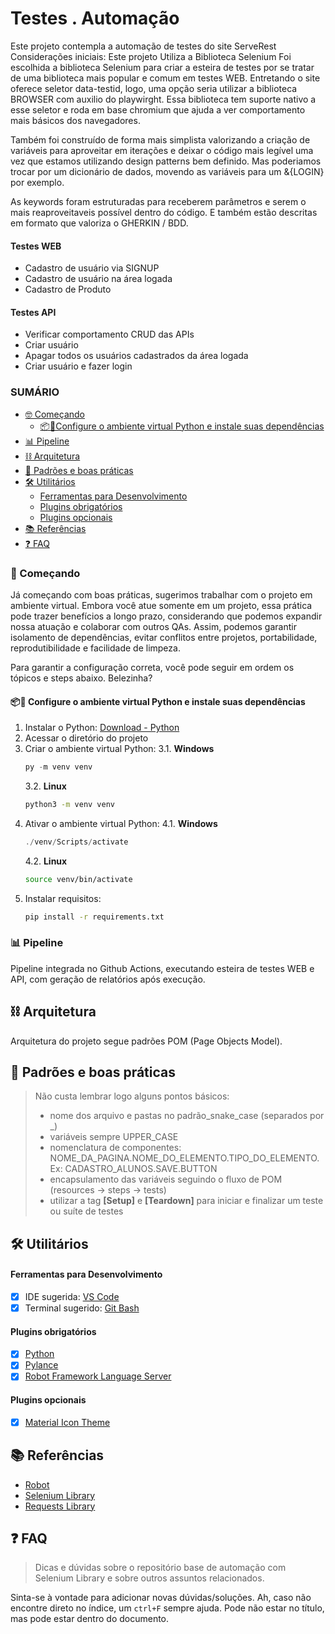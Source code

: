# Testes . Automação 

Este projeto contempla a automação de testes do site ServeRest
Considerações iniciais:
Este projeto Utiliza a Biblioteca Selenium
Foi escolhida a biblioteca Selenium para criar a esteira de testes por se tratar de uma biblioteca mais popular e comum em testes WEB. Entretando o site oferece seletor data-testid, logo, uma opção seria utilizar a biblioteca BROWSER com auxilio do playwirght. Essa biblioteca tem suporte nativo a esse seletor e roda em base chromium que ajuda a ver comportamento mais básicos dos navegadores.

Também foi construído de forma mais simplista valorizando a criação de variáveis para aproveitar em iterações e deixar o código mais legível uma vez que estamos utilizando design patterns bem definido. Mas poderiamos trocar por um dicionário de dados, movendo as variáveis para um &{LOGIN} por exemplo.

As keywords foram estruturadas para receberem parâmetros e serem o mais reaproveitaveis possível dentro do código. E também estão descritas em formato que valoriza o GHERKIN / BDD.


####  Testes WEB
- Cadastro de usuário via SIGNUP
- Cadastro de usuário na área logada
- Cadastro de Produto

####  Testes API
- Verificar comportamento CRUD das APIs
- Criar usuário
- Apagar todos os usuários cadastrados da área logada
- Criar usuário e fazer login

### SUMÁRIO
- [🤓 Começando](#-começando)
  - [📦🐍Configure o ambiente virtual Python e instale suas dependências](#-configure-o-ambiente-virtual-python-e-instale-suas-depend%C3%AAncias)
- [📊 Pipeline](#-pipeline)
- [⛓️ Arquitetura](#%EF%B8%8F-arquitetura)
- [🧩 Padrões e boas práticas](#-padrões-e-boas-práticas)
- [🛠️ Utilitários](#%EF%B8%8F-utilitários)
  - [Ferramentas para Desenvolvimento](#ferramentas-para-desenvolvimento)
  - [Plugins obrigatórios](#plugins-obrigatórios)
  - [Plugins opcionais](#plugins-opcionais)
- [📚 Referências](#-referências)
- [❓ FAQ](#-faq)

### 🚀 Começando
Já começando com boas práticas, sugerimos trabalhar com o projeto em ambiente virtual. Embora você atue somente em um projeto, essa prática pode trazer benefícios a longo prazo, considerando que podemos expandir nossa atuação e colaborar com outros QAs. Assim, podemos garantir isolamento de dependências, evitar conflitos entre projetos, portabilidade, reprodutibilidade e facilidade de limpeza. 

Para garantir a configuração correta, você pode seguir em ordem os tópicos e steps abaixo. Belezinha?


#### 📦🐍 Configure o ambiente virtual Python e instale suas dependências

1. Instalar o Python: [Download - Python](https://www.python.org/downloads/)
2. Acessar o diretório do projeto
3. Criar o ambiente virtual Python:
   3.1. **Windows**
      ```powershell
      py -m venv venv
      ```
   3.2. **Linux**
      ```bash
      python3 -m venv venv
      ```
4. Ativar o ambiente virtual Python:
   4.1. **Windows**
      ```powershell
      ./venv/Scripts/activate
      ```
   4.2. **Linux**
      ```bash
      source venv/bin/activate
      ```
5. Instalar requisitos:
      ```bash
      pip install -r requirements.txt
      ```


### 📊 Pipeline
Pipeline integrada no Github Actions, executando esteira de testes WEB e API, com geração de relatórios após execução.

## ⛓️ Arquitetura
Arquitetura do projeto segue padrões POM (Page Objects Model).

## 🧩 Padrões e boas práticas
>  Não custa lembrar logo alguns pontos básicos:
> - nome dos arquivo e pastas no padrão_snake_case (separados por \_)
> - variáveis sempre UPPER_CASE
> - nomenclatura de componentes: NOME_DA_PAGINA.NOME_DO_ELEMENTO.TIPO_DO_ELEMENTO. Ex: CADASTRO_ALUNOS.SAVE.BUTTON
> - encapsulamento das variáveis seguindo o fluxo de POM (resources -> steps -> tests)
> - utilizar a tag **[Setup]** e **[Teardown]** para iniciar e finalizar um teste ou suíte de testes

## 🛠️ Utilitários

#### Ferramentas para Desenvolvimento
- [x] IDE sugerida: [VS Code](https://code.visualstudio.com/download)
- [x] Terminal sugerido: [Git Bash](https://git-scm.com/downloads)

#### Plugins obrigatórios
- [x] [Python](https://marketplace.visualstudio.com/items?itemName=ms-python.python)
- [x] [Pylance](https://marketplace.visualstudio.com/items?itemName=ms-python.vscode-pylance)
- [x] [Robot Framework Language Server](https://marketplace.visualstudio.com/items?itemName=robocorp.robotframework-lsp)

#### Plugins opcionais
- [x] [Material Icon Theme](https://marketplace.visualstudio.com/items?itemName=PKief.material-icon-theme)

## 📚 Referências
- [Robot](https://robotframework.org/robotframework/latest/RobotFrameworkUserGuide.html)
- [Selenium Library](https://robotframework.org/SeleniumLibrary/SeleniumLibrary.html)
- [Requests Library](https://marketsquare.github.io/robotframework-requests/doc/RequestsLibrary.html)

## ❓ FAQ 
> Dicas e dúvidas sobre o repositório base de automação com Selenium Library e sobre outros assuntos relacionados.

Sinta-se à vontade para adicionar novas dúvidas/soluções. Ah, caso não encontre direto no índice, um `ctrl+F` sempre ajuda. Pode não estar no título, mas pode estar dentro do documento.
